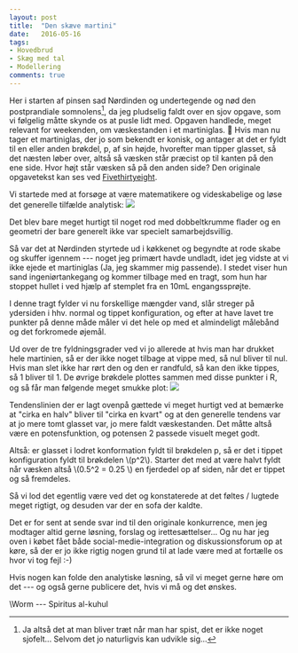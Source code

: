```yaml
---
layout: post
title:  "Den skæve martini" 
date:   2016-05-16
tags:
- Hovedbrud
- Skæg med tal
- Modellering
comments: true
---
```


Her i starten af pinsen sad Nørdinden og undertegende og nød den postprandiale somnolens[^1], da jeg pludselig faldt over en sjov opgave, som vi følgelig måtte skynde os at pusle lidt med. Opgaven handlede, meget relevant for weekenden, om væskestanden i et martiniglas.

Hvis man nu tager et martiniglas, der jo som bekendt er konisk, og antager at det er fyldt til en eller anden brøkdel, p,  af sin højde, hvorefter man tipper glasset, så det næsten løber over, altså så væsken står præcist op til kanten på den ene side. Hvor højt står væsken så på den anden side?
Den originale opgavetekst kan ses ved [Fivethirtyeight](http://fivethirtyeight.com/features/can-you-solve-the-puzzle-of-the-overflowing-martini-glass/).

Vi startede med at forsøge at være matematikere og videskabelige og løse det generelle tilfælde analytisk:
[![]({{site.url}}/images/martiniregne.jpg)]({{site.url}}/images/martiniregne.jpg)

Det blev bare meget hurtigt til noget rod med dobbeltkrumme flader og en geometri der bare generelt ikke var specielt samarbejdsvillig.

Så var det at Nørdinden styrtede ud i køkkenet og begyndte at rode skabe og skuffer igennem --- noget jeg primært havde undladt, idet jeg vidste at vi ikke ejede et martiniglas (Ja, jeg skammer mig passende). I stedet viser hun sand ingeniørtankegang og kommer tilbage med en tragt, som hun har stoppet hullet i ved hjælp af stemplet fra en 10mL engangssprøjte.

I denne tragt fylder vi nu forskellige mængder vand, slår streger på ydersiden i hhv. normal og tippet konfiguration, og efter at have lavet tre punkter på denne måde måler vi det hele op med et almindeligt målebånd og det forkromede øjemål.

Ud over de tre fyldningsgrader ved vi jo allerede at hvis man har drukket hele martinien, så er der ikke noget tilbage at vippe med, så nul bliver til nul. Hvis man slet ikke har rørt den og den er randfuld, så kan den ikke tippes, så 1 bliver til 1. De øvrige brøkdele plottes sammen med disse punkter i R, og så får man følgende meget smukke plot:
[![]({{site.url}}/images/martiniplot.png)]({{site.url}}/images/martiniplot.png)

Tendenslinien der er lagt ovenpå gættede vi meget hurtigt ved at bemærke at "cirka en halv" bliver til "cirka en kvart" og at den generelle tendens var at jo mere tomt glasset var, jo mere faldt væskestanden. Det måtte altså være en potensfunktion, og potensen 2 passede visuelt meget godt.

Altså: er glasset i lodret konformation fyldt til brøkdelen p, så er det i tippet konfiguration fyldt til brøkdelen \\(p^2\\). Starter det med at være halvt fyldt når væsken altså \\(0.5^2 = 0.25 \\) en fjerdedel op af siden, når det er tippet og så fremdeles.

Så vi lod det egentlig være ved det og konstaterede at det føltes / lugtede meget rigtigt, og desuden var der en sofa der kaldte.

Det er for sent at sende svar ind til den originale konkurrence, men jeg modtager altid gerne løsning, forslag og irettesættelser...
Og nu har jeg oven i købet fået både social-medie-integration og diskussionsforum op at køre, så der er jo ikke rigtig nogen grund til at lade være med at fortælle os hvor vi tog fejl :-)

Hvis nogen kan folde den analytiske løsning, så vil vi meget gerne høre om det --- og også gerne publicere det, hvis vi må og det ønskes.

\\Worm --- Spiritus al-kuhul

[^1]: Ja altså det at man bliver træt når man har spist, det er ikke noget sjofelt... Selvom det jo naturligvis kan udvikle sig...
